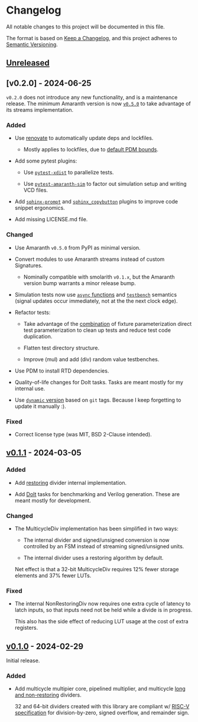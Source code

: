 # Changelog

All notable changes to this project will be documented in this file.

The format is based on [Keep a Changelog](https://keepachangelog.com/en/1.0.0/),
and this project adheres to [Semantic Versioning](https://semver.org/spec/v2.0.0.html).

## [Unreleased]

## [v0.2.0] - 2024-06-25

`v0.2.0` does not introduce any new functionality, and is a maintenance
release. The minimum Amaranth version is now [`v0.5.0`](https://amaranth-lang.org/docs/amaranth/v0.5.0/)
to take advantage of its streams implementation.

### Added
- Use [renovate](https://www.mend.io/renovate/) to automatically update deps
  and lockfiles.

  - Mostly applies to lockfiles, due to [default PDM bounds](https://iscinumpy.dev/post/bound-version-constraints/).

- Add some pytest plugins:

  - Use [`pytest-xdist`](https://pypi.org/project/pytest-xdist/) to parallelize tests.
  
  - Use [`pytest-amaranth-sim`](https://github.com/cr1901/pytest-amaranth-sim) to
    factor out simulation setup and writing VCD files.

- Add [`sphinx-prompt`](https://github.com/sbrunner/sphinx-prompt) and
  [`sphinx_copybutton`](https://sphinx-copybutton.readthedocs.io/en/latest/)
  plugins to improve code snippet ergonomics.

- Add missing LICENSE.md file.


### Changed
- Use Amaranth `v0.5.0` from PyPI as minimal version.

- Convert modules to use Amaranth streams instead of custom Signatures.

  - Nominally compatible with smolarith `v0.1.x`, but the Amaranth version
    bump warrants a minor release bump.

- Simulation tests now use [`async` functions](https://amaranth-lang.org/docs/amaranth/v0.5.0/simulator.html#testing-synchronous-circuits)
  and [`testbench`](https://amaranth-lang.org/docs/amaranth/v0.5.0/simulator.html#amaranth.sim.SimulatorContext.set)
  semantics (signal updates occur immediately, not at the the next clock edge).

- Refactor tests:

  - Take advantage of the [combination](https://docs.pytest.org/en/7.1.x/how-to/fixtures.html#override-a-parametrized-fixture-with-non-parametrized-one-and-vice-versa) of
    fixture parameterization direct test parameterization to clean up tests and
    reduce test code duplication.

  - Flatten test directory structure.

  - Improve (mul) and add (div) random value testbenches.

- Use PDM to install RTD dependencies.

- Quality-of-life changes for DoIt tasks. Tasks are meant mostly for my
  internal use.

- Use [`dynamic` version](https://setuptools.pypa.io/en/latest/userguide/pyproject_config.html#dynamic-metadata)
  based on `git` tags. Because I keep forgetting to update it manually :).


### Fixed
- Correct license type (was MIT, BSD 2-Clause intended).


## [v0.1.1] - 2024-03-05

### Added
- Add [restoring](https://en.wikipedia.org/wiki/Division_algorithm) divider
  internal implementation.

- Add [DoIt](http://pydoit.org/) tasks for benchmarking and Verilog generation.
  These are meant mostly for development.


### Changed
- The MulticycleDiv implementation has been simplified in two ways:
  
  - The internal divider and signed/unsigned conversion is now controlled by
    an FSM instead of streaming signed/unsigned units.

  - The internal divider uses a restoring algorithm by default.

  Net effect is that a 32-bit MulticycleDiv requires 12% fewer storage
  elements and 37% fewer LUTs.


### Fixed
- The internal NonRestoringDiv now requires one extra cycle of latency to
  latch inputs, so that inputs need not be held while a divide is in progress.
  
  This also has the side effect of reducing LUT usage at the cost of extra
  registers.


## [v0.1.0] - 2024-02-29

Initial release.

### Added

- Add multicycle multipier core, pipelined multiplier, and multicycle
  [long and non-restoring](https://en.wikipedia.org/wiki/Division_algorithm) dividers.
  
  32 and 64-bit dividers created with this library are compliant w/
  [RISC-V specification](https://github.com/riscv/riscv-isa-manual/releases/tag/Ratified-IMAFDQC)
  for division-by-zero, signed overflow, and remainder sign.

[Unreleased]: https://github.com/cr1901/smolarith/compare/v0.2.0..next
[0.2.0]: https://github.com/cr1901/smolarith/compare/v0.1.1..v0.2.0
[v0.1.1]: https://github.com/cr1901/smolarith/compare/v0.1.0..v0.1.1
[v0.1.0]: https://github.com/cr1901/smolarith/releases/tag/v0.1.0

<!-- Skeleon generated by git-cliff. Prose modified by me (cr1901). -->
